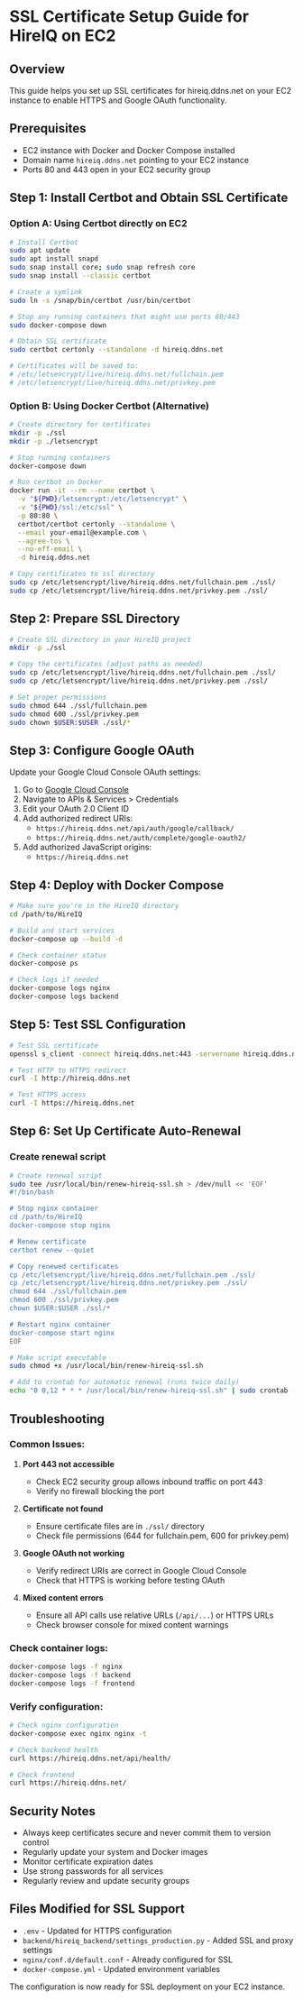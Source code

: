 # SSL Certificate Setup Guide for HireIQ on EC2

## Overview
This guide helps you set up SSL certificates for hireiq.ddns.net on your EC2 instance to enable HTTPS and Google OAuth functionality.

## Prerequisites
- EC2 instance with Docker and Docker Compose installed
- Domain name `hireiq.ddns.net` pointing to your EC2 instance
- Ports 80 and 443 open in your EC2 security group

## Step 1: Install Certbot and Obtain SSL Certificate

### Option A: Using Certbot directly on EC2
```bash
# Install Certbot
sudo apt update
sudo apt install snapd
sudo snap install core; sudo snap refresh core
sudo snap install --classic certbot

# Create a symlink
sudo ln -s /snap/bin/certbot /usr/bin/certbot

# Stop any running containers that might use ports 80/443
sudo docker-compose down

# Obtain SSL certificate
sudo certbot certonly --standalone -d hireiq.ddns.net

# Certificates will be saved to:
# /etc/letsencrypt/live/hireiq.ddns.net/fullchain.pem
# /etc/letsencrypt/live/hireiq.ddns.net/privkey.pem
```

### Option B: Using Docker Certbot (Alternative)
```bash
# Create directory for certificates
mkdir -p ./ssl
mkdir -p ./letsencrypt

# Stop running containers
docker-compose down

# Run certbot in Docker
docker run -it --rm --name certbot \
  -v "${PWD}/letsencrypt:/etc/letsencrypt" \
  -v "${PWD}/ssl:/etc/ssl" \
  -p 80:80 \
  certbot/certbot certonly --standalone \
  --email your-email@example.com \
  --agree-tos \
  --no-eff-email \
  -d hireiq.ddns.net

# Copy certificates to ssl directory
sudo cp /etc/letsencrypt/live/hireiq.ddns.net/fullchain.pem ./ssl/
sudo cp /etc/letsencrypt/live/hireiq.ddns.net/privkey.pem ./ssl/
```

## Step 2: Prepare SSL Directory
```bash
# Create SSL directory in your HireIQ project
mkdir -p ./ssl

# Copy the certificates (adjust paths as needed)
sudo cp /etc/letsencrypt/live/hireiq.ddns.net/fullchain.pem ./ssl/
sudo cp /etc/letsencrypt/live/hireiq.ddns.net/privkey.pem ./ssl/

# Set proper permissions
sudo chmod 644 ./ssl/fullchain.pem
sudo chmod 600 ./ssl/privkey.pem
sudo chown $USER:$USER ./ssl/*
```

## Step 3: Configure Google OAuth
Update your Google Cloud Console OAuth settings:

1. Go to [Google Cloud Console](https://console.cloud.google.com/)
2. Navigate to APIs & Services > Credentials
3. Edit your OAuth 2.0 Client ID
4. Add authorized redirect URIs:
   - `https://hireiq.ddns.net/api/auth/google/callback/`
   - `https://hireiq.ddns.net/auth/complete/google-oauth2/`
5. Add authorized JavaScript origins:
   - `https://hireiq.ddns.net`

## Step 4: Deploy with Docker Compose
```bash
# Make sure you're in the HireIQ directory
cd /path/to/HireIQ

# Build and start services
docker-compose up --build -d

# Check container status
docker-compose ps

# Check logs if needed
docker-compose logs nginx
docker-compose logs backend
```

## Step 5: Test SSL Configuration
```bash
# Test SSL certificate
openssl s_client -connect hireiq.ddns.net:443 -servername hireiq.ddns.net

# Test HTTP to HTTPS redirect
curl -I http://hireiq.ddns.net

# Test HTTPS access
curl -I https://hireiq.ddns.net
```

## Step 6: Set Up Certificate Auto-Renewal

### Create renewal script
```bash
# Create renewal script
sudo tee /usr/local/bin/renew-hireiq-ssl.sh > /dev/null << 'EOF'
#!/bin/bash

# Stop nginx container
cd /path/to/HireIQ
docker-compose stop nginx

# Renew certificate
certbot renew --quiet

# Copy renewed certificates
cp /etc/letsencrypt/live/hireiq.ddns.net/fullchain.pem ./ssl/
cp /etc/letsencrypt/live/hireiq.ddns.net/privkey.pem ./ssl/
chmod 644 ./ssl/fullchain.pem
chmod 600 ./ssl/privkey.pem
chown $USER:$USER ./ssl/*

# Restart nginx container
docker-compose start nginx
EOF

# Make script executable
sudo chmod +x /usr/local/bin/renew-hireiq-ssl.sh

# Add to crontab for automatic renewal (runs twice daily)
echo "0 0,12 * * * /usr/local/bin/renew-hireiq-ssl.sh" | sudo crontab -
```

## Troubleshooting

### Common Issues:

1. **Port 443 not accessible**
   - Check EC2 security group allows inbound traffic on port 443
   - Verify no firewall blocking the port

2. **Certificate not found**
   - Ensure certificate files are in `./ssl/` directory
   - Check file permissions (644 for fullchain.pem, 600 for privkey.pem)

3. **Google OAuth not working**
   - Verify redirect URIs are correct in Google Cloud Console
   - Check that HTTPS is working before testing OAuth

4. **Mixed content errors**
   - Ensure all API calls use relative URLs (`/api/...`) or HTTPS URLs
   - Check browser console for mixed content warnings

### Check container logs:
```bash
docker-compose logs -f nginx
docker-compose logs -f backend
docker-compose logs -f frontend
```

### Verify configuration:
```bash
# Check nginx configuration
docker-compose exec nginx nginx -t

# Check backend health
curl https://hireiq.ddns.net/api/health/

# Check frontend
curl https://hireiq.ddns.net/
```

## Security Notes
- Always keep certificates secure and never commit them to version control
- Regularly update your system and Docker images
- Monitor certificate expiration dates
- Use strong passwords for all services
- Regularly review and update security groups

## Files Modified for SSL Support
- `.env` - Updated for HTTPS configuration
- `backend/hireiq_backend/settings_production.py` - Added SSL and proxy settings
- `nginx/conf.d/default.conf` - Already configured for SSL
- `docker-compose.yml` - Updated environment variables

The configuration is now ready for SSL deployment on your EC2 instance.